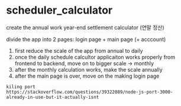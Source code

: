 # scheduler_calculator

create the annual work year-end settlement calculator (연말 정산)

divide the app into 2 pages: login page + main page (+ acccount)

1. first reduce the scale of the app from annual to daily
2. once the daily schedule calcultor applicaiton works properly from frontend to backend, move on to bigger scale -> monthly
3. after the monthly calculation works, make the scale annually
4. after the main page is over, move on the making login page

```
kiling port
https://stackoverflow.com/questions/39322089/node-js-port-3000-already-in-use-but-it-actually-isnt
```
